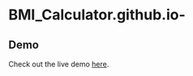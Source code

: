 ﻿# BMI_Calculator.github.io-
## Demo

Check out the live demo [here](https://ihsanalapsi.github.io/BMI_Calculator.github.io-/).
